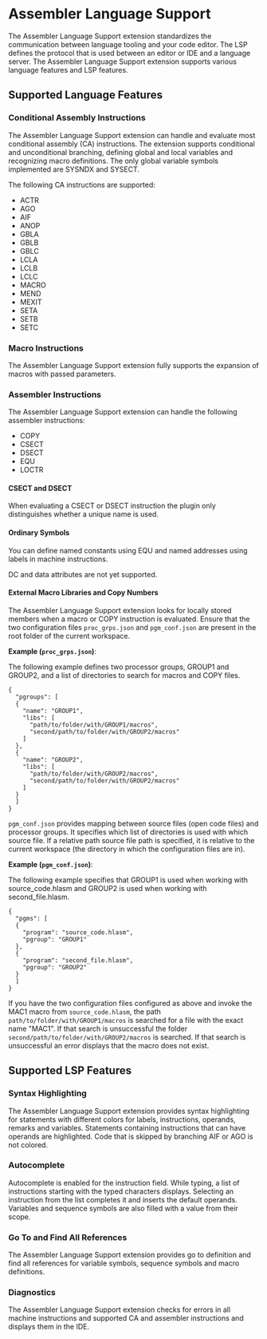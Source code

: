 # Assembler Language Support

The Assembler Language Support extension standardizes the communication between language tooling and your code editor. The LSP defines the protocol that is used between an editor or IDE and a language server. The Assembler Language Support extension supports various language features and LSP features.

## Supported Language Features

### Conditional Assembly Instructions

The Assembler Language Support extension can handle and evaluate most conditional assembly (CA) instructions. The extension supports conditional and unconditional branching, defining global and local variables and recognizing macro definitions. The only global variable symbols implemented are SYSNDX and SYSECT.

The following CA instructions are supported:

* ACTR
* AGO
* AIF
* ANOP
* GBLA
* GBLB
* GBLC
* LCLA
* LCLB
* LCLC
* MACRO
* MEND
* MEXIT
* SETA
* SETB
* SETC

### Macro Instructions

The Assembler Language Support extension fully supports the expansion of macros with passed parameters.

### Assembler Instructions

The Assembler Language Support extension can handle the following assembler instructions:

* COPY
* CSECT
* DSECT
* EQU
* LOCTR

#### CSECT and DSECT

When evaluating a CSECT or DSECT instruction the plugin only distinguishes whether a unique name is used.

#### Ordinary Symbols

You can define named constants using EQU and named addresses using labels in machine instructions.

DC and data attributes are not yet supported.

#### External Macro Libraries and Copy Numbers

The Assembler Language Support extension looks for locally stored members when a macro or COPY instruction is evaluated. Ensure that the two configuration files `proc_grps.json` and `pgm_conf.json` are present in the root folder of the current workspace.

**Example (`proc_grps.json`)**:

The following example defines two processor groups, GROUP1 and GROUP2, and a list of directories to search for macros and COPY files.


    {
      "pgroups": [
      {
        "name": "GROUP1",
        "libs": [
          "path/to/folder/with/GROUP1/macros",
          "second/path/to/folder/with/GROUP2/macros"
        ]
      },
      {
        "name": "GROUP2",
        "libs": [
          "path/to/folder/with/GROUP2/macros",
          "second/path/to/folder/with/GROUP2/macros"
        ]
      }
      ]
    }

`pgm_conf.json` provides mapping between source files (open code files) and processor groups. It specifies which list of directories is used with which source file. If a relative path source file path is specified, it is relative to the current workspace (the directory in which the configuration files are in).

**Example (`pgm_conf.json`)**:

The following example specifies that GROUP1 is used when working with source_code.hlasm and GROUP2 is used when working with second_file.hlasm. 

    {
      "pgms": [
      {
        "program": "source_code.hlasm",
        "pgroup": "GROUP1"
      },
      {
        "program": "second_file.hlasm",
        "pgroup": "GROUP2"
      }
      ]
    }
    
If you have the two configuration files configured as above and invoke the MAC1 macro from `source_code.hlasm`, the path `path/to/folder/with/GROUP1/macros` is searched for a file with the exact name "MAC1". If that search is unsuccessful the folder `second/path/to/folder/with/GROUP2/macros` is searched. If that search is unsuccessful an error displays that the macro does not exist.

## Supported LSP Features

### Syntax Highlighting

The Assembler Language Support extension provides syntax highlighting for statements with different colors for labels, instructions, operands, remarks and variables. Statements containing instructions that can have operands are highlighted. Code that is skipped by branching AIF or AGO is not colored.

### Autocomplete

Autocomplete is enabled for the instruction field. While typing, a list of instructions starting with the typed characters displays. Selecting an instruction from the list completes it and inserts the default operands. Variables and sequence symbols are also filled with a value from their scope.

### Go To and Find All References

The Assembler Language Support extension provides go to definition and find all references for variable symbols, sequence symbols and macro definitions.

### Diagnostics

The Assembler Language Support extension checks for errors in all machine instructions and supported CA and assembler instructions and displays them in the IDE.
